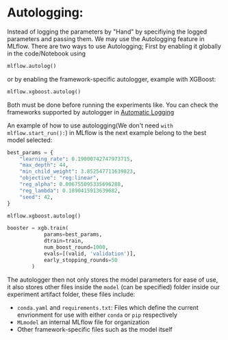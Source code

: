 
# Autologging: 

Instead of logging the parameters by "Hand" by specifiying the logged parameters and passing them. We may use the Autologging feature in MLflow. There are two ways to use Autologging; First by enabling it globally in the code/Notebook using 
```python
mlflow.autolog()
```

or by enabling the framework-specific autologger, example with XGBoost:

```python
mlflow.xgboost.autolog()
```
Both must be done before running the experiments like. You can check the frameworks supported by autologger in [Automatic Logging](https://www.mlflow.org/docs/latest/tracking.html#automatic-logging)

An example of how to use autologging(We don't need `with mlflow.start_run():`) in MLflow is the next example belong to the best model selected:
```python
best_params = {
    "learning_rate": 0.19000742747973715,
    "max_depth": 44,
    "min_child_weight": 3.852547711639823,
    "objective": "reg:linear",
    "reg_alpha": 0.006755095335696288,
    "reg_lambda": 0.1890415913639682,
    "seed":	42,
}

mlflow.xgboost.autolog()

booster = xgb.train(
            params=best_params,
            dtrain=train,
            num_boost_round=1000,
            evals=[(valid, 'validation')],
            early_stopping_rounds=50
        )

```

The autologger then not only stores the model parameters for ease of use, it also stores other files inside the `model` (can be specified) folder inside our experiment artifact folder, these files include:
- `conda.yaml` and `requirements.txt`: Files which define the current envrionment for use with either `conda` or `pip` respectively
- `MLmodel` an internal MLflow file for organization
- Other framework-specific files such as the model itself